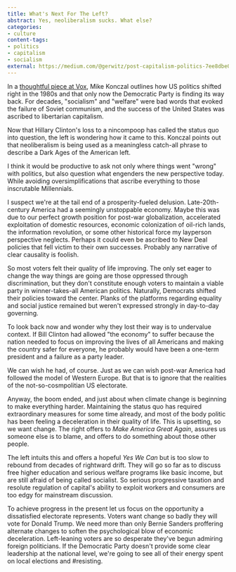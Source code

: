 ```yaml
---
title: What's Next For The Left?
abstract: Yes, neoliberalism sucks. What else?
categories:
- culture
content-tags:
- politics
- capitalism
- socialism
external: https://medium.com/@gerwitz/post-capitalism-politics-7ee8dbe09a90
---
```


In a [thoughtful piece at Vox](https://www.vox.com/the-big-idea/2017/7/18/15992226/neoliberalism-chait-austerity-democratic-party-sanders-clinton), Mike Konczal outlines how US politics shifted right in the 1980s and that only now the Democratic Party is finding its way back. For decades, "socialism" and "welfare" were bad words that evoked the failure of Soviet communism, and the success of the United States was ascribed to libertarian capitalism.

Now that Hillary Clinton's loss to a nincompoop has called the status quo into question, the left is wondering how it came to this. Konczal points out that neoliberalism is being used as a meaningless catch-all phrase to describe a Dark Ages of the American left.

I think it would be productive to ask not only where things went "wrong" with politics, but also question what engenders the new perspective today. While avoiding oversimplifications that ascribe everything to those inscrutable Millennials.

I suspect we're at the tail end of a prosperity-fueled delusion. Late-20th-century America had a seemingly unstoppable economy. Maybe this was due to our perfect growth position for post-war globalization, accelerated exploitation of domestic resources, economic colonization of oil-rich lands, the information revolution, or some other historical force my layperson perspective neglects. Perhaps it could even be ascribed to New Deal policies that fell victim to their own successes. Probably any narrative of clear causality is foolish.

So most voters felt their quality of life improving. The only set eager to change the way things are going are those oppressed through discrimination, but they don't constitute enough voters to maintain a viable party in winner-takes-all American politics. Naturally, Democrats shifted their policies toward the center. Planks of the platforms regarding equality and social justice remained but weren't expressed strongly in day-to-day governing.

To look back now and wonder why they lost their way is to undervalue context. If Bill Clinton had allowed "the economy" to suffer because the nation needed to focus on improving the lives of all Americans and making the country safer for everyone, he probably would have been a one-term president and a failure as a party leader.

We can wish he had, of course. Just as we can wish post-war America had followed the model of Western Europe. But that is to ignore that the realities of the not-so-cosmpolitian US electorate.

Anyway, the boom ended, and just about when climate change is beginning to make everything harder. Maintaining the status quo has required extraordinary measures for some time already, and most of the body politic has been feeling a deceleration in their quality of life. This is upsetting, so we want change. The right offers to _Make America Great Again_, assures us someone else is to blame, and offers to do something about those other people.

The left intuits this and offers a hopeful _Yes We Can_ but is too slow to rebound from decades of rightward drift. They will go so far as to discuss free higher education and serious welfare programs like basic income, but are still afraid of being called socialist. So serious progressive taxation and resolute regulation of capital's ability to exploit workers and consumers are too edgy for mainstream discussion.

To achieve progress in the present let us focus on the opportunity a dissatisfied electorate represents. Voters want change so badly they will vote for Donald Trump. We need more than only Bernie Sanders proffering alternate changes to soften the psychological blow of economic deceleration. Left-leaning voters are so desperate they've begun admiring foreign politicians. If the Democratic Party doesn't provide some clear leadership at the national level, we're going to see all of their energy spent on local elections and #resisting.
